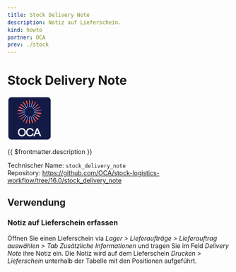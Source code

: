 ```yaml
---
title: Stock Delivery Note
description: Notiz auf Lieferschein.
kind: howto
partner: OCA
prev: ./stock
---
```


# Stock Delivery Note

![icon_oca_app](attachments/icon_oca_app.png)

{{ $frontmatter.description }}

Technischer Name: `stock_delivery_note`\
Repository: <https://github.com/OCA/stock-logistics-workflow/tree/16.0/stock_delivery_note>

## Verwendung

### Notiz auf Lieferschein erfassen

Öffnen Sie einen Lieferschein via _Lager > Lieferaufträge > Lieferauftrag auswählen > Tab Zusätzliche Informationen_ und tragen Sie im Feld _Delivery Note_ ihre Notiz ein. Die Notiz wird auf dem Lieferschein _Drucken > Lieferschein_ unterhalb der Tabelle mit den Positionen aufgeführt.
